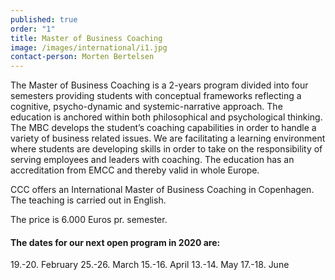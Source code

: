 ```yaml
---
published: true
order: "1"
title: Master of Business Coaching
image: /images/international/i1.jpg
contact-person: Morten Bertelsen
---
```


The Master of Business Coaching is a 2-years program divided into four semesters providing students with conceptual frameworks reflecting a cognitive, psycho-dynamic and systemic-narrative approach. The education is anchored within both philosophical and psychological thinking. The MBC develops the student’s coaching capabilities in order to handle a variety of business related issues. We are facilitating a learning environment where students are developing skills in order to take on the responsibility of serving employees and leaders with coaching. The education has an accreditation from EMCC and thereby valid in whole Europe.

CCC offers an International Master of Business Coaching in Copenhagen. The teaching is carried out in English.

The price is 6.000 Euros pr. semester.

#### The dates for our next open program in 2020 are: 

19.-20. February
25.-26. March
15.-16. April
13.-14. May
17.-18. June
